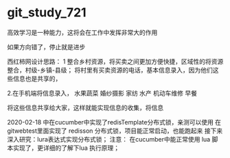 # git_study_721
高效学习是一种能力，这将会在工作中发挥非常大的作用

如果方向错了，停止就是进步


西红柿网设计思路：
1 整合乡村资源，将买卖之间更加方便快捷，区域性的将资源整合，村级-乡镇-县级；
  将村里有买卖资源的电话，基本信息录入，因为他们这些信息也是共享的，
  
2.在手机端将信息录入，
水果蔬菜
婚纱摄影
家纺
水产
机动车维修
早餐

将这些信息共享给大家，这样就能实现信息的收集，将信息

2020-02-18 
中在cucumber中实现了redisTemplate分布式锁，亲测可以使用
在gitwebtest里面实现了 redisson 分布式锁，项目能正常启动，也能跑起来
接下来深入研究：lura表达式实现分布式锁；
注意： 在cucumber中能正常使用 lua 脚本实现了，更详细的了解下lua 执行原理；